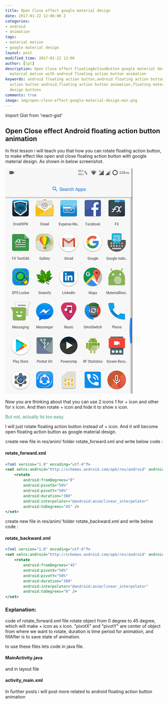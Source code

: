 ```yaml
---
title: Open Close effect google material design
date: 2017-01-22 12:06:00 Z
categories:
- android
- animation
tags:
- material motion
- google material design
layout: post
modified_time: 2017-01-22 12:06
author: [lpl]
description: Open Close effect FloatingActionButton google material design, new google
  material motion with android floating action button animation
keywords: android floating action button,android floating action button animation,floating
  action button android,floating action button animation,floating material,material
  design buttons
comments: true
image: img/open-close-effect-google-material-design-min.png
---
```


import Gist from 'react-gist'

## Open Close effect Android floating action button animation

In first lesson i will teach you that how you can rotate floating action button, to make effect like open and close floating action button with google material design. As shown in below screenshot.

![google material design](img/open_close_google_material_design.gif)

Now you are thinking about that you can use 2 icons 1 for + icon and other for x icon. And then rotate + icon and hide it to show x icon.

<span style="color: #339966;">But not, actually its too easy.</span>

I will just rotate floating action button instead of + icon. And it will become open floating action button as google material design.

create new file in res/anim/ folder rotate_forward.xml and write below code :

#### rotate_forward.xml

```xml
<?xml version="1.0" encoding="utf-8"?>
<set xmlns:android="http://schemas.android.com/apk/res/android" android:fillAfter="true">
    <rotate
        android:fromDegrees="0"
        android:pivotX="50%"
        android:pivotY="50%"
        android:duration="300"
        android:interpolator="@android:anim/linear_interpolator"
        android:toDegrees="45" />
</set>
```

create new file in res/anim/ folder rotate_backward.xml and write below code :

#### rotate_backward.xml

```xml
<?xml version="1.0" encoding="utf-8"?>
<set xmlns:android="http://schemas.android.com/apk/res/android" android:fillAfter="true">
    <rotate
        android:fromDegrees="45"
        android:pivotX="50%"
        android:pivotY="50%"
        android:duration="300"
        android:interpolator="@android:anim/linear_interpolator"
        android:toDegrees="0" />
</set>
```

### Explanation:

code of rotate_forward.xml file rotate object from 0 degree to 45 degree, which will make + icon as x icon. "pivotX" and "pivotY" are center of object from where we want to rotate, duration is time period for animation, and fillAfter is to save state of animation.

to use these files lets code in java file.

#### MainActivity.java

<Gist id='7bd31972d892f51d6bf78f87c8a97728' />

and in layout file

#### activity_main.xml

<Gist id='414da57137d04c410d242ad7c4e80dcb' />

In further posts i will post more related to android floating action button animation
